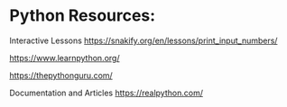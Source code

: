 # Python Resources:

Interactive Lessons
https://snakify.org/en/lessons/print_input_numbers/

https://www.learnpython.org/

https://thepythonguru.com/

Documentation and Articles
https://realpython.com/
